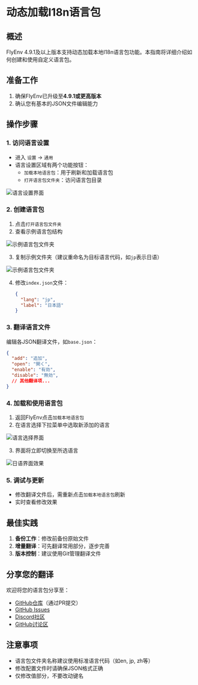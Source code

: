 # 动态加载I18n语言包

## 概述

FlyEnv 4.9.1及以上版本支持动态加载本地I18n语言包功能。本指南将详细介绍如何创建和使用自定义语言包。

## 准备工作

1. 确保FlyEnv已升级至**4.9.1或更高版本**
2. 确认您有基本的JSON文件编辑能力

## 操作步骤

### 1. 访问语言设置
- 进入 `设置` → `通用`
- 语言设置区域有两个功能按钮：
    - `加载本地语言包`：用于刷新和加载语言包
    - `打开语言包文件夹`：访问语言包目录

![语言设置界面](https://oss.macphpstudy.com/image/dynamica-i18n-1.png)

### 2. 创建语言包
1. 点击`打开语言包文件夹`
2. 查看示例语言包结构

![示例语言包文件夹](https://oss.macphpstudy.com/image/dynamica-i18n-2.png)

3. 复制示例文件夹（建议重命名为目标语言代码，如`jp`表示日语）

![示例语言包文件夹](https://oss.macphpstudy.com/image/dynamica-i18n-3.png)

4. 修改`index.json`文件：
   ```json
   {
     "lang": "jp",
     "label": "日本語"
   }
   ```

### 3. 翻译语言文件
编辑各JSON翻译文件，如`base.json`：

```json
{
  "add": "追加",
  "open": "開く",
  "enable": "有効",
  "disable": "無効",
  // 其他翻译项...
}
```

### 4. 加载和使用语言包
1. 返回FlyEnv点击`加载本地语言包`
2. 在语言选择下拉菜单中选取新添加的语言

![语言选择界面](https://oss.macphpstudy.com/image/dynamica-i18n-4.png)

3. 界面将立即切换至所选语言

![日语界面效果](https://oss.macphpstudy.com/image/dynamica-i18n-5.png)

### 5. 调试与更新
- 修改翻译文件后，需重新点击`加载本地语言包`刷新
- 实时查看修改效果

## 最佳实践
1. **备份工作**：修改前备份原始文件
2. **增量翻译**：可先翻译常用部分，逐步完善
3. **版本控制**：建议使用Git管理翻译文件

## 分享您的翻译
欢迎将您的语言包分享至：
- [GitHub仓库](https://github.com/xpf0000/FlyEnv)（通过PR提交）
- [GitHub Issues](https://github.com/xpf0000/FlyEnv/issues)
- [Discord社区](https://discord.gg/u5SuMGxjPE)
- [GitHub讨论区](https://github.com/xpf0000/FlyEnv/discussions)

## 注意事项
- 语言包文件夹名称建议使用标准语言代码（如en, jp, zh等）
- 修改配置文件时请确保JSON格式正确
- 仅修改值部分，不要改动键名